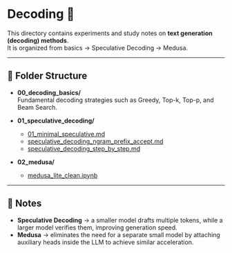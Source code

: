 # Decoding 🧩

This directory contains experiments and study notes on **text generation (decoding) methods**.  
It is organized from basics → Speculative Decoding → Medusa.

---

## 📂 Folder Structure

- **00_decoding_basics/**  
  Fundamental decoding strategies such as Greedy, Top-k, Top-p, and Beam Search.

- **01_speculative_decoding/**  

  - [01_minimal_speculative.md](01_speculative_decoding/01_minimal_speculative.md)  
  - [speculative_decoding_ngram_prefix_accept.md](01_speculative_decoding/speculative_decoding_ngram_prefix_accept.md)  
  - [speculative_decoding_step_by_step.md](01_speculative_decoding/speculative_decoding_step_by_step.md)

- **02_medusa/**  

  - [medusa_lite_clean.ipynb](02_medusa/medusa_lite_clean.ipynb)

---

## 📌 Notes
- **Speculative Decoding** → a smaller model drafts multiple tokens, while a larger model verifies them, improving generation speed.  
- **Medusa** → eliminates the need for a separate small model by attaching auxiliary heads inside the LLM to achieve similar acceleration.
